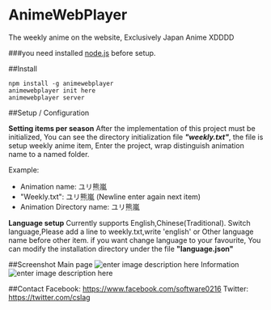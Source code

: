 # AnimeWebPlayer
The weekly anime on the website, Exclusively Japan Anime XDDDD

###you need installed [node.js](http://nodejs.org) before setup.

##Install
```
npm install -g animewebplayer
animewebplayer init here
animewebplayer server
```

##Setup / Configuration

**Setting items per season**
After the implementation of this project must be initialized, You can see the directory initialization file ***"weekly.txt"***, the file is setup weekly anime item, Enter the project, wrap distinguish animation name to a named folder.

Example:

 - Animation name: ユリ熊嵐
 - "Weekly.txt": ユリ熊嵐 (Newline enter again next item)
 - Animation Directory name: ユリ熊嵐

**Language setup**
Currently supports English,Chinese(Traditional). 
Switch language,Please add a line to weekly.txt,write 'english' or Other language name before other item.
if you want change language to your favourite, You can modify the installation directory under the file **"language.json"**


##Screenshot
Main page
![enter image description here](http://i.imgur.com/nusDxQY.png)
Information
![enter image description here](http://i.imgur.com/R35jj1r.png)

##Contact
Facebook: https://www.facebook.com/software0216
Twitter: https://twitter.com/cslag
